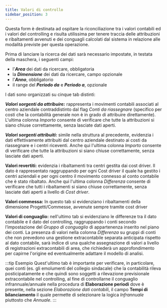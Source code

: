```yaml
---
title: Valori di controllo
sidebar_position: 3
---
```


Questa form è destinata ad ospitare la riconciliazione tra i valori contabili ed i valori del controlling e risulta utilissima per tenere traccia delle attribuzioni e ribaltamenti avvenuti e dei conguagli calcolati dal sistema in relazione alle modalità previste per questa operazione.

Prima di lanciare la ricerca dei dati sarà necessario impostate, in testata della maschera, i seguenti campi:
- l'***Area*** dei dati da ricercare, obbligatoria
- la ***Dimensione*** dei dati da ricercare, campo opzionale
- l'***Anno***, obbligatorio
- il range del ***Periodo da*** e ***Periodo a***, opzionale


I dati sono organizzati su cinque tab distinti:

***Valori sorgenti da attribuire:*** rappresenta i movimenti contabili associati al centro aziendale contraddistinto dal flag *Conti da riassegnare* (specifico per costi che la contabilità generale non è in grado di attribuire direttamente). L'ultima colonna *Importo* consente di verificare che tutte la attribuzioni si siano chiuse correttamente, senza lasciate dati aperti.

***Valori sorgenti attribuiti:*** simile nella struttura al precedente, evidenzia i dati effettivamente attribuiti dal centro aziendale destinato ai costi da riassegnare e i centri riceventi. Anche qui l'ultima colonna *Importo* consente di verificare che tutte la attribuzioni si siano chiuse correttamente, senza lasciate dati aperti.

**Valori revertiti:** evidenzia i ribaltamenti tra centri gestita dai cost driver. Il dato è rappresentato raggruppando per ogni Cost driver il quale ha gestito i centri aziendali e per ogni centro il movimento connesso al conto contabile che è stato ribaltato. Anche qui l'ultima colonna *Differenza* consente di verificare che tutti i ribaltamenti si siano chiuse correttamente, senza lasciate dati aperti a livello di *Cost driver*.

**Valori commessa:** In questo tab si evidenziano i ribaltamenti della dimensione Progetti/Commesse, avvenute sempre tramite cost driver

**Valori di conguaglio:** nell'ultimo tab si evidenziano le differenze tra il dato contabile e il dato del controlling, raggruppando i conti secondo l’impostazione del *Gruppo di conguaglio* di appartenenza inserito nel piano dei conti. La presenza di valori nella colonna *Differenza* su gruppi di conti che non prevedono una gestione extracontabile separata anticipata rispetto al dato contabile, sarà indice di una qualche assegnazione di valori a livello di registrazioni extracontabili di area, che richiederà un approfondimento per capirne l'origine ed eventualmente adattare il modello di analisi.

:::tip Esempio
Quest'ultimo tab è importante per verificare, in particolare, quei conti (es. gli emolumenti del collegio sindacale) che la contabilità rileva posticipatamente e che quindi sono soggetti a rilevazione previsionale extracontabile nel controlling, al fine di controllarne il conguaglio infrannuale/annuale nella procedura di **Elaborazione periodi** dove è presente, nella sezione *Elaborazione dati contabili*, il campo **Tempi di bilanciamento** il quale permette di selezionare la logica *Infrannuale* piuttosto che *Annuale*.
:::

